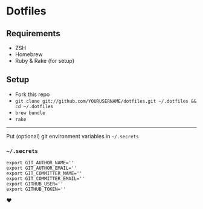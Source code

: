 # Dotfiles

## Requirements

- ZSH
- Homebrew
- Ruby & Rake (for setup)

## Setup

- Fork this repo
- `git clone git://github.com/YOURUSERNAME/dotfiles.git ~/.dotfiles && cd ~/.dotfiles`
- `brew bundle`
- `rake`

* * *

Put (optional) git environment variables in `~/.secrets`

### `~/.secrets`

    export GIT_AUTHOR_NAME=''
    export GIT_AUTHOR_EMAIL=''
    export GIT_COMMITTER_NAME=''
    export GIT_COMMITTER_EMAIL=''
    export GITHUB_USER=''
    export GITHUB_TOKEN=''

♥

